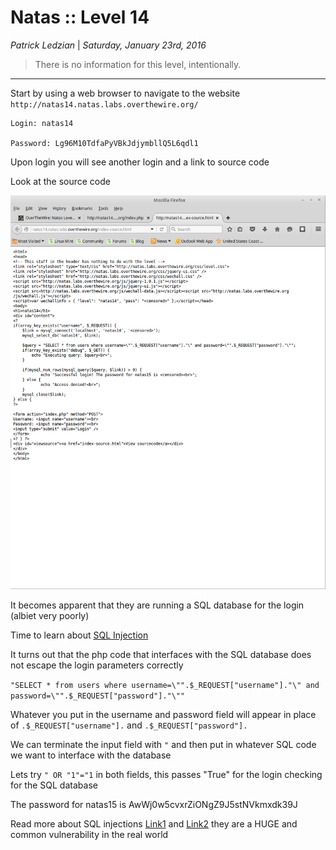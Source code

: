 __Natas :: Level 14__
================


_Patrick Ledzian_ | _Saturday, January 23rd, 2016_ 


> There is no information for this level, intentionally.

----------

Start by using a web browser to navigate to the website `http://natas14.natas.labs.overthewire.org/`

```
Login: natas14

Password: Lg96M10TdfaPyVBkJdjymbllQ5L6qdl1

```

Upon login you will see another login and a link to source code

Look at the source code 

![Image Broke](edit1.png)

It becomes apparent that they are running a SQL database for the login (albiet very poorly)

Time to learn about [SQL Injection]

It turns out that the php code that interfaces with the SQL database does not escape the login parameters correctly

` "SELECT * from users where username=\"".$_REQUEST["username"]."\" and password=\"".$_REQUEST["password"]."\"" `

Whatever you put in the username and password field will appear in place of `.$_REQUEST["username"].` and `.$_REQUEST["password"].`

We can terminate the input field with `"` and then put in whatever SQL code we want to interface with the database

Lets try `" OR "1"="1` in both fields, this passes "True" for the login checking for the SQL database

The password for natas15 is AwWj0w5cvxrZiONgZ9J5stNVkmxdk39J

Read more about SQL injections [Link1] and [Link2] they are a HUGE and common vulnerability in the real world


[SQL Injection]: http://null-byte.wonderhowto.com/how-to/essential-newbies-guide-sql-injections-and-manipulating-data-mysql-database-0133921/

[link1]: http://null-byte.wonderhowto.com/how-to/hacking-web-apps/
[link2]: http://null-byte.wonderhowto.com/how-to/db-hacking/



